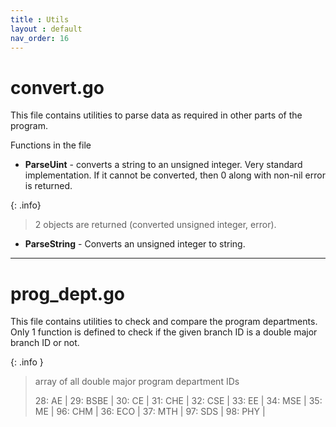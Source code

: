 ```yaml
---
title : Utils
layout : default
nav_order: 16
---
```


# convert.go
This file contains utilities to parse data as required in other parts of the program.

Functions in the file
- **ParseUint** - converts a string to an unsigned integer. Very standard implementation. If it cannot be converted, then 0 along with non-nil error is returned.

{: .info}
>2 objects are returned (converted unsigned integer, error).

- **ParseString** - Converts an unsigned integer to string.

---

# prog_dept.go
This file contains utilities to check and compare the program departments.
Only 1 function is defined to check if the given branch ID is a double major branch ID or not.

{: .info }
> array of all double major program department IDs
> 
>  28: AE	| 29: BSBE	| 30: CE	| 31: CHE	|
>  32: CSE	| 33: EE	| 34: MSE	| 35: ME	|
>  96: CHM	| 36: ECO	| 37: MTH	| 97: SDS	|
>  98: PHY	|

